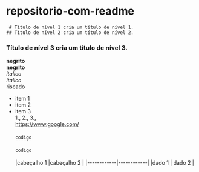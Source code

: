 # repositorio-com-readme
     # Título de nível 1 cria um título de nível 1.
    ## Título de nível 2 cria um título de nível 2.
   ### Título de nível 3 cria um título de nível 3.

**negrito**
<br>
__negrito__
<br>
*italico*
<br>
_italico_
<br>
~~riscado~~
<br>
* item 1
* item 2
* item 3
  <br>
1.,
  2.,
  3.,
  <br>
  <https://www.google.com/>
  <br><br>
  `codigo`
  <br><br>
  ```codigo```
  <br><br>
  |cabeçalho 1 |cabeçalho 2 |
  |------------|------------|
  |dado 1      | dado 2     |

  
  
